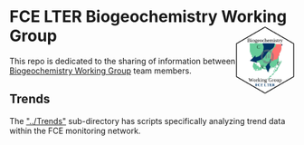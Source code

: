 # FCE LTER Biogeochemistry Working Group <img src="https://github.com/SwampThingPaul/FCE-BGChemWG/blob/e83ca2ccd4c42616f508a8e2e893622fd088dce8/Hex/FCE_BGChem.png" align="right" height = "120"/>

This repo is dedicated to the sharing of information between [Biogeochemistry Working Group](http://fcelter.fiu.edu/research/working_groups/?wg=20&p=FCEIII) team members. 

## Trends
The ["../Trends"](https://github.com/SwampThingPaul/FCE-BGChemWG/tree/9a008f5036add93ea312ffb4dfeae3bc6088d6f6/Trends) sub-directory has scripts specifically analyzing trend data within the FCE monitoring network. 
